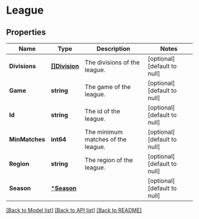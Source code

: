 # League

## Properties
Name | Type | Description | Notes
------------ | ------------- | ------------- | -------------
**Divisions** | [**[]Division**](Division.md) | The divisions of the league. | [optional] [default to null]
**Game** | **string** | The game of the league. | [optional] [default to null]
**Id** | **string** | The id of the league. | [optional] [default to null]
**MinMatches** | **int64** | The minimum matches of the league. | [optional] [default to null]
**Region** | **string** | The region of the league. | [optional] [default to null]
**Season** | [***Season**](Season.md) |  | [optional] [default to null]

[[Back to Model list]](../README.md#documentation-for-models) [[Back to API list]](../README.md#documentation-for-api-endpoints) [[Back to README]](../README.md)

